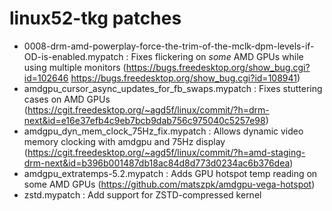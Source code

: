 # linux52-tkg patches

- 0008-drm-amd-powerplay-force-the-trim-of-the-mclk-dpm-levels-if-OD-is-enabled.mypatch : Fixes flickering on *some* AMD GPUs while using multiple monitors (https://bugs.freedesktop.org/show_bug.cgi?id=102646 https://bugs.freedesktop.org/show_bug.cgi?id=108941)
- amdgpu_cursor_async_updates_for_fb_swaps.mypatch : Fixes stuttering cases on AMD GPUs (https://cgit.freedesktop.org/~agd5f/linux/commit/?h=drm-next&id=e16e37efb4c9eb7bcb9dab756c975040c5257e98)
- amdgpu_dyn_mem_clock_75Hz_fix.mypatch : Allows dynamic video memory clocking with amdgpu and 75Hz display (https://cgit.freedesktop.org/~agd5f/linux/commit/?h=amd-staging-drm-next&id=b396b001487db18ac84d8d773d0234ac6b376dea)
- amdgpu_extratemps-5.2.mypatch : Adds GPU hotspot temp reading on some AMD GPUs (https://github.com/matszpk/amdgpu-vega-hotspot)
- zstd.mypatch : Add support for ZSTD-compressed kernel
